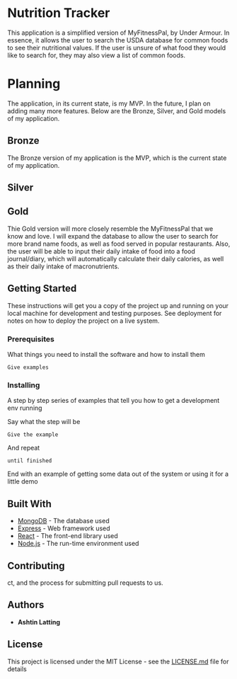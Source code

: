 # Nutrition Tracker

This application is a simplified version of MyFitnessPal, by Under Armour. In essence, it allows the user to search the USDA database for common foods to see their nutritional values. If the user is unsure of what food they would like to search for, they may also view a list of common foods. 

# Planning

The application, in its current state, is my MVP. In the future, I plan on adding many more features. Below are the Bronze, Silver, and Gold models of my application.

## Bronze

The Bronze version of my application is the MVP, which is the current state of my application. 

## Silver


## Gold

Thie Gold version will more closely resemble the MyFitnessPal that we know and love. I will expand the database to allow the user to search for more brand name foods, as well as food served in popular restaurants. Also, the user will be able to input their daily intake of food into a food journal/diary, which will automatically calculate their daily calories, as well as their daily intake of macronutrients. 

## Getting Started

These instructions will get you a copy of the project up and running on your local machine for development and testing purposes. See deployment for notes on how to deploy the project on a live system.

### Prerequisites

What things you need to install the software and how to install them

```
Give examples
```

### Installing

A step by step series of examples that tell you how to get a development env running

Say what the step will be

```
Give the example
```

And repeat

```
until finished
```

End with an example of getting some data out of the system or using it for a little demo


## Built With

* [MongoDB](https://www.mongodb.com/) - The database used
* [Express](https://expressjs.com/) - Web framework used
* [React](https://reactjs.org/) - The front-end library used
* [Node.js](https://nodejs.org/en/) - The run-time environment used

## Contributing
ct, and the process for submitting pull requests to us.

## Authors

* **Ashtin Latting**


## License

This project is licensed under the MIT License - see the [LICENSE.md](LICENSE.md) file for details


